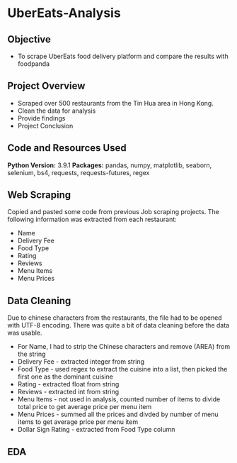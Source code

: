 # UberEats-Analysis

## Objective
* To scrape UberEats food delivery platform and compare the results with foodpanda

## Project Overview
* Scraped over 500 restaurants from the Tin Hua area in Hong Kong.
* Clean the data for analysis
* Provide findings
* Project Conclusion

## Code and Resources Used
**Python Version:** 3.9.1
**Packages:** pandas, numpy, matplotlib, seaborn, selenium, bs4, requests, requests-futures, regex

## Web Scraping
Copied and pasted some code from previous Job scraping projects. The following information was extracted from each restaurant:
* Name
* Delivery Fee
* Food Type
* Rating
* Reviews
* Menu Items
* Menu Prices

## Data Cleaning
Due to chinese characters from the restaurants, the file had to be opened with UTF-8 encoding. There was quite a bit of data cleaning before the data was usable.

* For Name, I had to strip the Chinese characters and remove (AREA) from the string
* Delivery Fee - extracted integer from string
* Food Type - used regex to extract the cuisine into a list, then picked the first one as the dominant cuisine
* Rating - extracted float from string
* Reviews - extracted int from string
* Menu Items - not used in analysis, counted number of items to divide total price to get average price per menu item
* Menu Prices - summed all the prices and divded by number of menu items to get average price per menu item
* Dollar Sign Rating - extracted from Food Type column

## EDA
